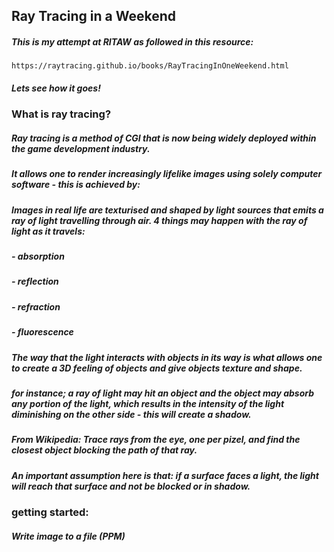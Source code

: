 ## Ray Tracing in a Weekend

##### This is my attempt at RITAW as followed in this resource:

    https://raytracing.github.io/books/RayTracingInOneWeekend.html

##### Lets see how it goes!

### What is ray tracing?

##### Ray tracing is a method of CGI that is now being widely deployed within the game development industry.

##### It allows one to render increasingly lifelike images using solely computer software - this is achieved by:

##### Images in real life are texturised and shaped by light sources that emits a ray of light travelling through air. 4 things may happen with the ray of light as it travels:

##### - absorption

##### - reflection

##### - refraction

##### - fluorescence

##### The way that the light interacts with objects in its way is what allows one to create a 3D feeling of objects and give objects texture and shape.

##### for instance; a ray of light may hit an object and the object may absorb any portion of the light, which results in the intensity of the light diminishing on the other side - this will create a shadow.

##### From Wikipedia: Trace rays from the eye, one per pizel, and find the closest object blocking the path of that ray.

##### An important assumption here is that: if a surface faces a light, the light will reach that surface and not be blocked or in shadow.

### getting started:

##### Write image to a file (PPM)
